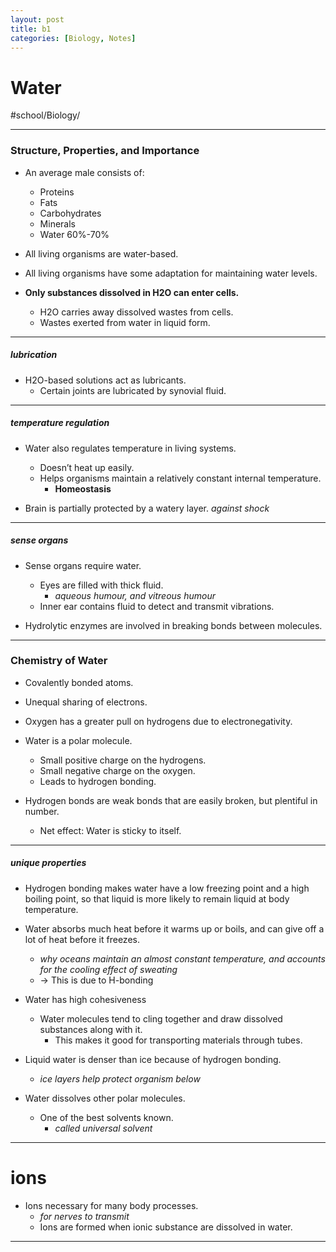 ```yaml
---
layout: post
title: b1
categories: [Biology, Notes]
---
```

# Water
#school/Biology/
- - - -
### Structure, Properties, and Importance
* An average male consists of:
	* Proteins
	* Fats
	* Carbohydrates
	* Minerals
	* Water 60%-70%
* All living organisms are water-based.
* All living organisms have some adaptation for maintaining water levels.

* **Only substances dissolved in H2O can enter cells.**
	* H2O carries away dissolved wastes from cells.
	* Wastes exerted from water in liquid form.
- - - -
##### lubrication
* H2O-based solutions act as lubricants.
	* Certain joints are lubricated by synovial fluid.
- - - -
##### temperature regulation
* Water also regulates temperature in living systems.
	* Doesn’t heat up easily.
	* Helps organisms maintain a relatively constant internal temperature.
		* **Homeostasis**

* Brain is partially protected by a watery layer. _against shock_
- - - -
##### sense organs
* Sense organs require water.
	* Eyes are filled with thick fluid.
		* _aqueous humour, and vitreous humour_
	* Inner ear contains fluid to detect and transmit vibrations.

* Hydrolytic enzymes are involved in breaking bonds between molecules.
- - - -
### Chemistry of Water
* Covalently bonded atoms.
* Unequal sharing of electrons.
* Oxygen has a greater pull on hydrogens due to electronegativity.

* Water is a polar molecule.
	* Small positive charge on the hydrogens.
	* Small negative charge on the oxygen.
	* Leads to hydrogen bonding.

* Hydrogen bonds are weak bonds that are easily broken, but plentiful in number.
	* Net effect: Water is sticky to itself.
- - - -
##### unique properties
* Hydrogen bonding makes water have a low freezing point and a high boiling point, so that liquid is more likely to remain liquid at body temperature.

* Water absorbs much heat before it warms up or boils, and can give off a lot of heat before it freezes.
	* _why oceans maintain an almost constant temperature, and accounts for the cooling effect of sweating_
	* -> This is due to H-bonding

* Water has high cohesiveness
	* Water molecules tend to cling together and draw dissolved substances along with it.
		* This makes it good for transporting materials through tubes.

* Liquid water is denser than ice because of hydrogen bonding.
	* _ice layers help protect organism below_

* Water dissolves other polar molecules.
	* One of the best solvents known.
		* _called universal solvent_
- - - -
# ions
* Ions necessary for many body processes.
	* _for nerves to transmit_
	* Ions are formed when ionic substance are dissolved in water.
- - - -
